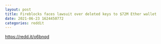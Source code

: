 ```yaml
--- 
layout: post 
title: Fireblocks faces lawsuit over deleted keys to $72M Ether wallet 
date: 2021-06-23 1624450772 
categories: reddit 
--- 
```

https://redd.it/o6bnqd
